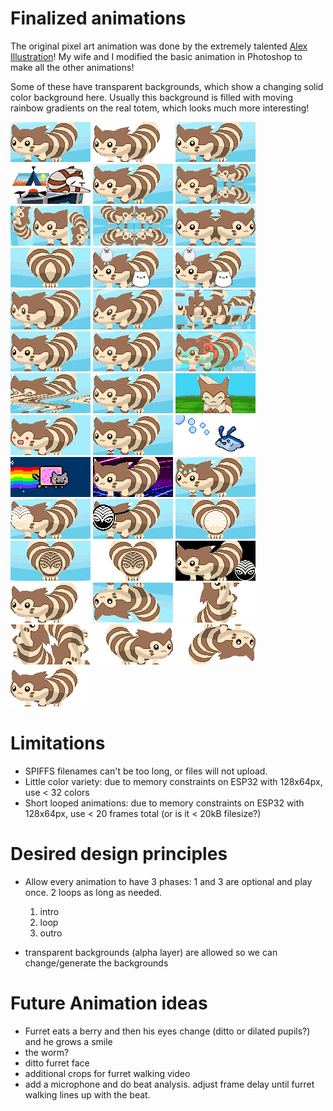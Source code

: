 # Finalized animations

The original pixel art animation was done by the extremely talented [Alex Illustration](https://www.artstation.com/alexillustration)! My wife and I modified the basic animation in Photoshop to make all the other animations!

Some of these have transparent backgrounds, which show a changing solid color background here. Usually this background is filled with moving rainbow gradients on the real totem, which looks much more interesting!

![3rd-eye-blink](finalized/3rd-eye-blink.gif)
![8bit-double](finalized/8bit-double.gif)
![8bit-transp-eyes](finalized/8bit-transp-eyes.gif)
![abgtw](finalized/abgtw.gif)
![basic-walk](finalized/basic-walk.gif)
![crop-1](finalized/crop-1.gif)
![crop-2-truncated](finalized/crop-2-truncated.gif)
![crop-3-truncated](finalized/crop-3-truncated.gif)
![crop-4](finalized/crop-4.gif)
![crop-5](finalized/crop-5.gif)
![ff-transparent](finalized/ff-transparent.gif)
![furret-friends](finalized/furret-friends.gif)
![gitchfurret-CHONK](finalized/gitchfurret-CHONK.gif)
![gitchfurret-fractally](finalized/gitchfurret-fractally.gif)
![gitchfurret-horror](finalized/gitchfurret-horror.gif)
![gitchfurret-minor](finalized/gitchfurret-minor.gif)
![gitchfurret-oface](finalized/gitchfurret-oface.gif)
![gitchfurret-printing](finalized/gitchfurret-printing.gif)
![gitchfurret-wavy](finalized/gitchfurret-wavy.gif)
![gitchfurret2](finalized/gitchfurret2.gif)
![head-bob](finalized/head-bob.gif)
![heart-eyes](finalized/heart-eyes.gif)
![kandi-walk](finalized/kandi-walk.gif)
![mantykebubbles](finalized/mantykebubbles.gif)
![nyancat](finalized/nyancat.gif)
![outrun](finalized/outrun.gif)
![rave-furret](finalized/rave-furret.gif)
![test-shambhala-5](finalized/test-shambhala-5.gif)
![test-shambhala-6](finalized/test-shambhala-6.gif)
![test-shambhala-7](finalized/test-shambhala-7.gif)
![test-shambhala-8](finalized/test-shambhala-8.gif)
![test-shambhala-9](finalized/test-shambhala-9.gif)
![test-shambhala](finalized/test-shambhala.gif)
![transparent-walk](finalized/transparent-walk.gif)
![upside-down-walk](finalized/upside-down-walk.gif)
![walkoff-vertical-solo](finalized/walkoff-vertical-solo.gif)
![walkoff-vertical-truncated](finalized/walkoff-vertical-truncated.gif)
![walkoff-walkon-right](finalized/walkoff-walkon-right.gif)
![walkoff-walkon-upsidedown](finalized/walkoff-walkon-upsidedown.gif)
![walkoff-walkon](finalized/walkoff-walkon.gif)

# Limitations
* SPIFFS filenames can't be too long, or files will not upload.
* Little color variety: due to memory constraints on ESP32 with 128x64px, use < 32 colors
* Short looped animations: due to memory constraints on ESP32 with 128x64px, use < 20 frames total (or is it < 20kB filesize?)

# Desired design principles
* Allow every animation to have 3 phases: 1 and 3 are optional and play once.  2 loops as long as needed.
  1. intro
  2. loop
  3. outro
  
* transparent backgrounds (alpha layer) are allowed so we can change/generate the backgrounds

# Future Animation ideas

* Furret eats a berry and then his eyes change (ditto or dilated pupils?) and he grows a smile
* the worm?
* ditto furret face
* additional crops for furret walking video
* add a microphone and do beat analysis.  adjust frame delay until furret walking lines up with the beat.
